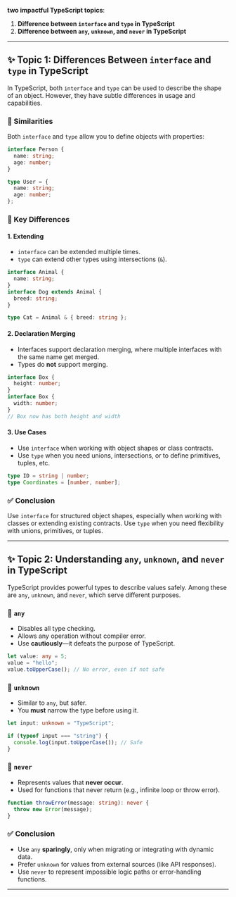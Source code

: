 **two impactful TypeScript topics**:

1. **Difference between `interface` and `type` in TypeScript**
2. **Difference between `any`, `unknown`, and `never` in TypeScript**

---


## ✨ Topic 1: Differences Between `interface` and `type` in TypeScript

In TypeScript, both `interface` and `type` can be used to describe the shape of an object. However, they have subtle differences in usage and capabilities.

### 🔹 Similarities

Both `interface` and `type` allow you to define objects with properties:

```ts
interface Person {
  name: string;
  age: number;
}

type User = {
  name: string;
  age: number;
};
```

### 🔸 Key Differences

#### 1. **Extending**

* `interface` can be extended multiple times.
* `type` can extend other types using intersections (`&`).

```ts
interface Animal {
  name: string;
}
interface Dog extends Animal {
  breed: string;
}

type Cat = Animal & { breed: string };
```

#### 2. **Declaration Merging**

* Interfaces support declaration merging, where multiple interfaces with the same name get merged.
* Types do **not** support merging.

```ts
interface Box {
  height: number;
}
interface Box {
  width: number;
}
// Box now has both height and width
```

#### 3. **Use Cases**

* Use `interface` when working with object shapes or class contracts.
* Use `type` when you need unions, intersections, or to define primitives, tuples, etc.

```ts
type ID = string | number;
type Coordinates = [number, number];
```

### ✅ Conclusion

Use `interface` for structured object shapes, especially when working with classes or extending existing contracts. Use `type` when you need flexibility with unions, primitives, or tuples.

---

## ✨ Topic 2: Understanding `any`, `unknown`, and `never` in TypeScript

TypeScript provides powerful types to describe values safely. Among these are `any`, `unknown`, and `never`, which serve different purposes.

### 🔹 `any`

* Disables all type checking.
* Allows any operation without compiler error.
* Use **cautiously**—it defeats the purpose of TypeScript.

```ts
let value: any = 5;
value = "hello";
value.toUpperCase(); // No error, even if not safe
```

### 🔹 `unknown`

* Similar to `any`, but safer.
* You **must** narrow the type before using it.

```ts
let input: unknown = "TypeScript";

if (typeof input === "string") {
  console.log(input.toUpperCase()); // Safe
}
```

### 🔹 `never`

* Represents values that **never occur**.
* Used for functions that never return (e.g., infinite loop or throw error).

```ts
function throwError(message: string): never {
  throw new Error(message);
}
```

### ✅ Conclusion

* Use `any` **sparingly**, only when migrating or integrating with dynamic data.
* Prefer `unknown` for values from external sources (like API responses).
* Use `never` to represent impossible logic paths or error-handling functions.

---

